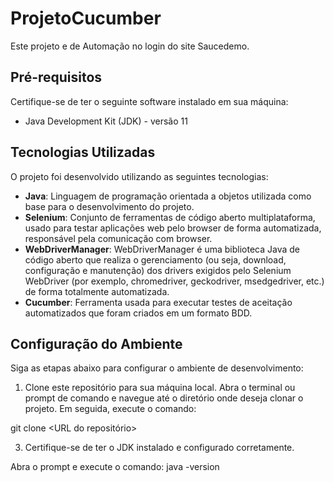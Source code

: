 # ProjetoCucumber

Este projeto e de Automação no login do site Saucedemo.

## Pré-requisitos

Certifique-se de ter o seguinte software instalado em sua máquina:

- Java Development Kit (JDK) - versão 11

## Tecnologias Utilizadas

O projeto foi desenvolvido utilizando as seguintes tecnologias:

- **Java**: Linguagem de programação orientada a objetos utilizada como base para o desenvolvimento do projeto.
- **Selenium**: Conjunto de ferramentas de código aberto multiplataforma, usado para testar aplicações web pelo browser de forma automatizada, responsável pela comunicação com browser.
- **WebDriverManager**: WebDriverManager é uma biblioteca Java de código aberto que realiza o gerenciamento (ou seja, download, configuração e manutenção)
  dos drivers exigidos pelo Selenium WebDriver (por exemplo, chromedriver, geckodriver, msedgedriver, etc.) de forma totalmente automatizada.
- **Cucumber**: Ferramenta usada para executar testes de aceitação automatizados que foram criados em um formato BDD.

## Configuração do Ambiente

Siga as etapas abaixo para configurar o ambiente de desenvolvimento:

1. Clone este repositório para sua máquina local.
Abra o terminal ou prompt de comando e navegue até o diretório onde deseja clonar o projeto. Em seguida, execute o comando:

git clone <URL do repositório>

3. Certifique-se de ter o JDK instalado e configurado corretamente.

Abra o prompt e execute o comando: java -version
